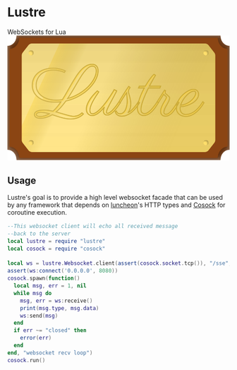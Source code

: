 # Lustre

WebSockets for Lua
![Gilded plaque](/Lustre.svg)

## Usage

Lustre's goal is to provide a high level websocket facade that can be used by any framework that
depends on [luncheon](https://github.com/FreeMasen/luncheon)'s HTTP types and
[Cosock](https://github.com/cosock/cosock) for coroutine execution.


```lua
--This websocket client will echo all received message
--back to the server
local lustre = require "lustre"
local cosock = require "cosock"

local ws = lustre.Websocket.client(assert(cosock.socket.tcp()), "/sse", lustre.Config.default())
assert(ws:connect('0.0.0.0', 8080))
cosock.spawn(function()
  local msg, err = 1, nil
  while msg do
    msg, err = ws:receive()
    print(msg.type, msg.data)
    ws:send(msg)
  end
  if err ~= "closed" then
    error(err)
  end
end, "websocket recv loop")
cosock.run()
```
